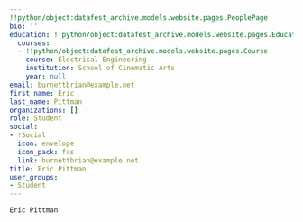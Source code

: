 ```yaml
---
!!python/object:datafest_archive.models.website.pages.PeoplePage
bio: ''
education: !!python/object:datafest_archive.models.website.pages.Education
  courses:
  - !!python/object:datafest_archive.models.website.pages.Course
    course: Electrical Engineering
    institution: School of Cinematic Arts
    year: null
email: burnettbrian@example.net
first_name: Eric
last_name: Pittman
organizations: []
role: Student
social:
- !Social
  icon: envelope
  icon_pack: fas
  link: burnettbrian@example.net
title: Eric Pittman
user_groups:
- Student
---
```


    Eric Pittman
    